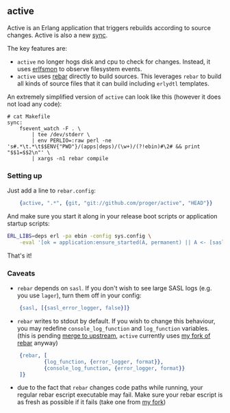 ## active

Active is an Erlang application that triggers rebuilds according to source changes.
Active is also a new [sync](https://github.com/rustyio/sync).

The key features are:

* `active` no longer hogs disk and cpu to check for changes.
Instead, it uses [erlfsmon](https://github.com/proger/erlfsmon) to observe filesystem events.
* `active` uses [rebar](https://github.com/basho/rebar) directly to build sources.
This leverages `rebar` to build all kinds of source files that it can build including `erlydtl` templates.

An extremely simplified version of `active` can look like this (however it does not load any code):

```make
# cat Makefile
sync:
	fsevent_watch -F . \
		| tee /dev/stderr \
		| env PERLIO=:raw perl -ne 's#.*\t.*\t$$ENV{"PWD"}/(apps|deps)/(\w+)/(?!ebin)#\2# && print "$$1=$$2\n"' \
		| xargs -n1 rebar compile
```

### Setting up

Just add a line to `rebar.config`:

```erlang
    {active, ".*", {git, "git://github.com/proger/active", "HEAD"}}
```

And make sure you start it along in your release boot scripts or application startup scripts:

```sh
ERL_LIBS=deps erl -pa ebin -config sys.config \
    -eval '[ok = application:ensure_started(A, permanent) || A <- [sasl,lager,gproc,erlfsmon,compiler,crypto,syntax_tools,tools,rebar,active]]'
```

That's it!

### Caveats

* `rebar` depends on `sasl`. If you don't wish to see large SASL logs (e.g. you use `lager`),
turn them off in your config:

```erlang
    {sasl, [{sasl_error_logger, false}]}
```

* `rebar` writes to stdout by default. If you wish to change this behaviour,
you may redefine `console_log_function` and `log_function` variables.
(this is pending [merge to upstream](https://github.com/rebar/rebar/pull/131),
`active` currently uses [my fork of rebar](https://github.com/proger/rebar) anyway)

```erlang
    {rebar, [
            {log_function, {error_logger, format}},
            {console_log_function, {error_logger, format}}
    ]}
```

* due to the fact that `rebar` changes code paths while running, your regular rebar escript executable may fail.
Make sure your rebar escript is as fresh as possible if it fails (take one from [my fork](https://github.com/proger/rebar))
